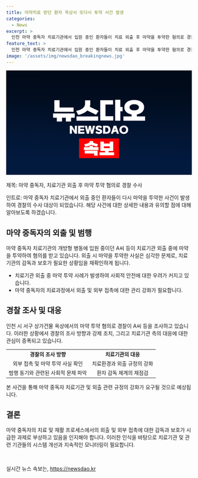 ```yaml
---
title: 마약치료 받던 환자 옥상서 또다시 투약 사건 발생
categories:
  - News
excerpt: >
  인천 마약 중독자 치료기관에서 입원 중인 환자들이 치료 외출 후 마약을 투약한 혐의로 경찰에 붙잡혔습니다. A씨 등 20대 여성 2명은 옥상에서 필로폰을 투약한 것으로 밝혀졌으며, 치료 중인 외출 중에 범행을 저질렀습니다. 현재 인천 서부경찰서에서 관련 조사를 진행 중이며, 이에 대한 자세한 내용은 TV 기사문의 및 제보를 통해 확인할 수 있습니다. #마약 #중독 #치료기관
feature_text: >
  인천 마약 중독자 치료기관에서 입원 중인 환자들이 치료 외출 후 마약을 투약한 혐의로 경찰에 붙잡혔습니다. A씨 등 20대 여성 2명은 옥상에서 필로폰을 투약한 것으로 밝혀졌으며, 치료 중인 외출 중에 범행을 저질렀습니다. 현재 인천 서부경찰서에서 관련 조사를 진행 중이며, 이에 대한 자세한 내용은 TV 기사문의 및 제보를 통해 확인할 수 있습니다. #마약 #중독 #치료기관
image: '/assets/img/newsdao_breakingnews.jpg'
---
```


<p><img src="/assets/img/newsdao_breakingnews.jpg" alt="firstkoreanews 속보" /></p>

<p>제목: 마약 중독자, 치료기관 외출 후 마약 투약 혐의로 경찰 수사</p>

<p>인트로: 마약 중독자 치료기관에서 외출 중인 환자들이 다시 마약을 투약한 사건이 발생하여 경찰의 수사 대상이 되었습니다. 해당 사건에 대한 상세한 내용과 유의할 점에 대해 알아보도록 하겠습니다.</p>

<h2 data-ke-size="size26">마약 중독자의 외출 및 범행</h2>

<p>마약 중독자 치료기관의 개방형 병동에 입원 중이던 A씨 등이 치료기관 외출 중에 마약을 투약하여 혐의를 받고 있습니다. 외출 시 마약을 투약한 사실은 심각한 문제로, 치료기관의 감독과 보호가 필요한 상황임을 재확인하게 됩니다.</p>

<ul>
  <li>치료기관 외출 중 마약 투약 사례가 발생하여 사회적 안전에 대한 우려가 커지고 있습니다.</li>
  <li>마약 중독자의 치료과정에서 외출 및 외부 접촉에 대한 관리 강화가 필요합니다.</li>
</ul>

<h2 data-ke-size="size26">경찰 조사 및 대응</h2>

<p>인천 시 서구 상가건물 옥상에서의 마약 투약 혐의로 경찰이 A씨 등을 조사하고 있습니다. 이러한 상황에서 경찰의 조사 방향과 강제 조치, 그리고 치료기관 측의 대응에 대한 관심이 증폭되고 있습니다.</p>

<table>
  <tr>
    <td style="text-align: center; height: 17px;"><b>경찰의 조사 방향</b></td>
    <td style="text-align: center; height: 17px;"><b>치료기관의 대응</b></td>
  </tr>
  <tr>
    <td style="text-align: center; height: 17px;">외부 접촉 및 마약 투약 사실 확인</td>
    <td style="text-align: center; height: 17px;">치료환경과 외출 규정의 강화</td>
  </tr>
  <tr>
    <td style="text-align: center; height: 17px;">범행 동기와 관련된 사회적 문제 파악</td>
    <td style="text-align: center; height: 17px;">환자 감독 체계의 재점검</td>
  </tr>
</table>

<p>본 사건을 통해 마약 중독자 치료기관 및 외출 관련 규정의 강화가 요구될 것으로 예상됩니다.</p>

<h2 data-ke-size="size26">결론</h2>

<p>마약 중독자의 치료 및 재활 프로세스에서의 외출 및 외부 접촉에 대한 감독과 보호가 시급한 과제로 부상하고 있음을 인지해야 합니다. 이러한 인식을 바탕으로 치료기관 및 관련 기관들의 시스템 개선과 지속적인 모니터링이 필요합니다.</p>

<p data-ke-size="size16">&nbsp;</p>
실시간 뉴스 속보는, <a href="https://newsdao.kr" rel="dofollow">https://newsdao.kr</a>


